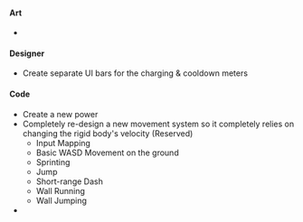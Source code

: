 
#### Art
-

#### Designer
- Create separate UI bars for the charging & cooldown meters

#### Code
- Create a new power
- Completely re-design a new movement system so it completely relies on changing the rigid body's velocity (Reserved)
	- Input Mapping
	- Basic WASD Movement on the ground
	- Sprinting
	- Jump
	- Short-range Dash
	- Wall Running
	- Wall Jumping
- 
